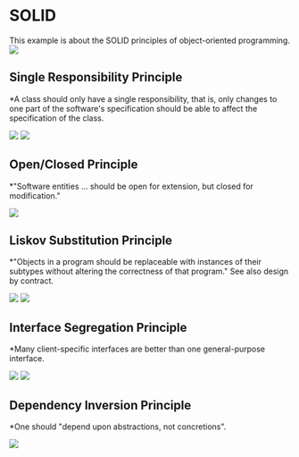 # SOLID
This example is about the SOLID principles of object-oriented programming.
![](images/Solid.png)


## Single Responsibility Principle

*A class should only have a single responsibility, that is, only changes to one part of the software's specification should be able to affect the specification of the class.

![](images/Single_Responsibility_Principle.jpeg)
![](images/Single_Responsibility_Principle2.jpg)

## Open/Closed Principle

*"Software entities ... should be open for extension, but closed for modification."

![](images/Open_Closed_Principle.jpeg)

## Liskov Substitution Principle

*"Objects in a program should be replaceable with instances of their subtypes without altering the correctness of that program." See also design by contract.

![](images/Liskov_Substitution_Principle.jpeg)
![](images/Liskov_Substitution_Principle2.jpg)

## Interface Segregation Principle

*Many client-specific interfaces are better than one general-purpose interface.

![](images/Interface_Segregation_Principle.jpeg)
![](images/Interface_Segregation_Principle2.jpg)

## Dependency Inversion Principle

*One should "depend upon abstractions, not concretions".

![](images/Dependency_Inversion_Principle.jpeg)

